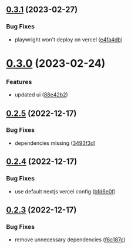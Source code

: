 ## [0.3.1](https://github.com/krshkun/accsensible/compare/v0.3.0...v0.3.1) (2023-02-27)

### Bug Fixes

- playwright won't deploy on vercel ([e4fa4db](https://github.com/krshkun/accsensible/commit/e4fa4db0655da017b60c9c96ae6321fa45e9817f))

# [0.3.0](https://github.com/krshkun/accsensible/compare/v0.2.5...v0.3.0) (2023-02-24)

### Features

- updated ui ([88e42b2](https://github.com/krshkun/accsensible/commit/88e42b2f3d3bf0f1bbe5cc3796908b5426c81c99))

## [0.2.5](https://github.com/krshkun/accsensible/compare/v0.2.4...v0.2.5) (2022-12-17)

### Bug Fixes

- dependencies missing ([3493f3d](https://github.com/krshkun/accsensible/commit/3493f3d652c34b9dcac37893107e492758101388))

## [0.2.4](https://github.com/krshkun/accsensible/compare/v0.2.3...v0.2.4) (2022-12-17)

### Bug Fixes

- use default nextjs vercel config ([bfd6e0f](https://github.com/krshkun/accsensible/commit/bfd6e0fd5d87fe5a1ac0699107881659d6502ec6))

## [0.2.3](https://github.com/krshkun/accsensible/compare/v0.2.2...v0.2.3) (2022-12-17)

### Bug Fixes

- remove unnecessary dependencies ([f6c187c](https://github.com/krshkun/accsensible/commit/f6c187c4215c8ecafa651917b6f6f67b09cb6510))
